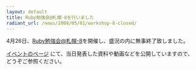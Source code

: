 ```yaml
---
layout: default
title: Ruby勉強会@札幌-8を行いました
radiant_url: /news/2008/05/01/workshop-8-closed/
---
```

4月26日、[Ruby勉強会@札幌-8](http://ruby-sapporo.org/news/2008/03/25/workshop-8)を開催し、盛況の内に無事終了致しました。

[イベントのページ](http://ruby-sapporo.org/events/workshop/8) にて、当日発表した資料や動画などを公開していますので、どうぞご参照ください。
